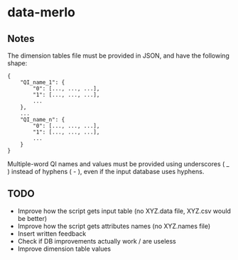 # data-merlo

## Notes

The dimension tables file must be provided in JSON, and have the following shape:

    {
        "QI_name_1": {
            "0": [..., ..., ...],
            "1": [..., ..., ...],
            ...
        },
        ...
        "QI_name_n": {
            "0": [..., ..., ...],
            "1": [..., ..., ...],
            ...
        }
    }
Multiple-word QI names and values must be provided using underscores ( _ ) instead
of hyphens ( - ), even if the input database uses hyphens.

## TODO
- Improve how the script gets input table (no XYZ.data file, XYZ.csv would be better)
- Improve how the script gets attributes names (no XYZ.names file)
- Insert written feedback
- Check if DB improvements actually work / are useless
- Improve dimension table values